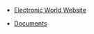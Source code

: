 
* [Electronic World Website](http://electronicworld.site/)


* [Documents](https://github.com/batthanhvan/electronic-world/tree/master/Documents)
